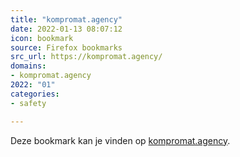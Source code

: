 ```yaml
---
title: "kompromat.agency"
date: 2022-01-13 08:07:12
icon: bookmark
source: Firefox bookmarks
src_url: https://kompromat.agency/
domains:
- kompromat.agency
2022: "01"
categories:
- safety

---
```

Deze bookmark kan je vinden op [kompromat.agency](https://kompromat.agency/).
